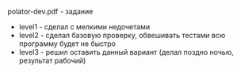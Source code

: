 polator-dev.pdf - задание

* level1 - сделал с мелкими недочетами
* level2 - сделал базовую проверку, обвешивать тестами всю программу будет не быстро
* level3 - решил оставить данный вариант (делал поздно ночью, результат рабочий)
